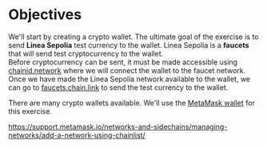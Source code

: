 # Objectives

We'll start by creating a crypto wallet. The ultimate goal of the exercise is to send **Linea Sepolia** test currency to the wallet. Linea Sepolia is a **faucets** that will send test cryptocurrency to the wallet.  
Before cryptocurrency can be sent, it must be made accessible using [chainid.network](https://chainid.network/) where we will connect the wallet to the faucet network. Once we have made the Linea Sepolia network available to the wallet, we can go to [faucets.chain.link](https://faucets.chain.link/) to send the test currency to the wallet.

There are many crypto wallets available.  We'll use the [MetaMask wallet](https://support.metamask.io/getting-started/getting-started-with-metamask/) for this exercise.


https://support.metamask.io/networks-and-sidechains/managing-networks/add-a-network-using-chainlist/
